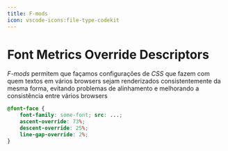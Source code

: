 ```yaml
---
title: F-mods
icon: vscode-icons:file-type-codekit
---
```


# Font Metrics Override Descriptors

_F-mods_ permitem que façamos configurações de _CSS_ que fazem com quem textos em vários browsers sejam renderizados consistentemente da mesma forma, evitando problemas de alinhamento e melhorando a consistência entre vários browsers

```css
@font-face {
	font-family: some-font; src: ...;
	ascent-override: 73%;
	descent-override: 25%;
	line-gap-override: 2%;
}
```
